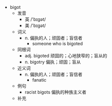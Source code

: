 - bigot
  - 发音
    - 英 /'bɪgət/
    - 美 /'bɪɡət/
  - 词义
    - n. 偏执的人；顽固者；盲信者
      - someone who is bigoted
  - 同根词
    - adj. bigoted 顽固的；心地狭窄的；盲从的
    - n. bigotry 偏执；顽固；盲从
  - 近义词
    - n. 偏执的人；顽固者；盲信者
      - fanatic
  - 例句
    - racist bigots 偏执的种族主义者
  - 补充
